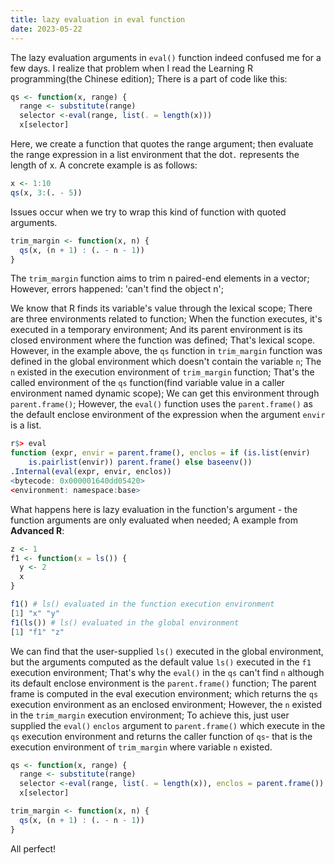 ```yaml
---
title: lazy evaluation in eval function
date: 2023-05-22
---
```


The lazy evaluation arguments in `eval()` function indeed confused me for a few days. I realize that problem when I read the Learning R programming(the Chinese edition); There is a part of  code like this:

```r
qs <- function(x, range) { 
  range <- substitute(range)
  selector <-eval(range, list(. = length(x)))
  x[selector]
```

Here, we create a function that quotes the range argument; then evaluate the range expression in a list environment that the dot`.` represents the length of x. A concrete example is as follows:

```r
x <- 1:10
qs(x, 3:(. - 5))
```

Issues occur when we try to wrap this kind of function with quoted arguments.

```r
trim_margin <- function(x, n) {
  qs(x, (n + 1) : (. - n - 1))
}
```

The `trim_margin` function aims to trim n paired-end elements in a vector; However, errors happened: 'can't find the object n';

We know that R finds its variable's value through the lexical scope; There are three environments related to function; When the function executes, it's executed in a temporary environment; And its parent environment is its closed environment where the function was defined; That's lexical scope. However, in the example above, the `qs` function in `trim_margin` function was defined in the global environment which doesn't contain the variable `n`; The `n` existed in the execution environment of `trim_margin` function; That's the called environment of the `qs` function(find variable value in a caller environment named dynamic scope); We can get this environment through `parent.frame()`; However, the `eval()` function uses the `parent.frame()` as the default enclose environment of the expression when the argument `envir` is a list.

```r
r$> eval
function (expr, envir = parent.frame(), enclos = if (is.list(envir) 
    is.pairlist(envir)) parent.frame() else baseenv())
.Internal(eval(expr, envir, enclos))
<bytecode: 0x000001640dd05420>
<environment: namespace:base>
```

What happens here is lazy evaluation in the function's argument - the function arguments are only evaluated when needed; A example from **Advanced R**:

```r
z <- 1
f1 <- function(x = ls()) {
  y <- 2
  x
}

f1() # ls() evaluated in the function execution environment
[1] "x" "y"
f1(ls()) # ls() evaluated in the global environment
[1] "f1" "z"
```

We can find that the user-supplied `ls()` executed in the global environment, but the arguments computed as the default value `ls()` executed in the `f1` execution environment; That's why the `eval()` in the `qs` can't find `n` although its default enclose environment is the `parent.frame()` function; The parent frame is computed in the eval execution environment; which returns the `qs` execution environment as an enclosed environment; However, the `n` existed in the `trim_margin` execution environment; To achieve this, just user supplied the `eval()`  `enclos` argument to `parent.frame()` which execute in the `qs` execution environment and returns the caller function of `qs`- that is the execution environment of `trim_margin` where variable `n` existed.

```r
qs <- function(x, range) { 
  range <- substitute(range)
  selector <-eval(range, list(. = length(x)), enclos = parent.frame())
  x[selector]

trim_margin <- function(x, n) {
  qs(x, (n + 1) : (. - n - 1))
}
```

All perfect!
